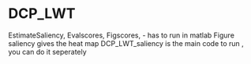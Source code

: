 # DCP_LWT

EstimateSaliency, Evalscores, Figscores, - has to run in matlab 
Figure saliency gives the heat map
DCP_LWT_saliency is the main code to run , you can do it seperately
